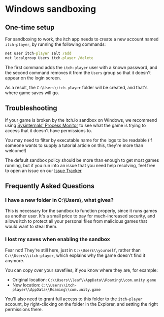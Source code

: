 
# Windows sandboxing

## One-time setup

For sandboxing to work, the itch app needs to create a new account named
`itch-player`, by running the following commands:

```bat
net user itch-player salt /add
net localgroup Users itch-player /delete
```

The first command adds the `itch-player` user with a known password, and
the second command removes it from the `Users` group so that it doesn't
appear on the login screen.

As a result, the `C:\Users\itch-player` folder will be created, and that's
where game saves will go.

## Troubleshooting

If your game is broken by the itch.io sandbox on Windows, we recommend using
[Sysinternals' Process Monitor](https://technet.microsoft.com/en-us/sysinternals/processmonitor.aspx)
to see what the game is trying to access that it doesn't have permissions to.

You may need to filter by executable name for the logs to be readable (if someone
 wants to supply a tutorial article on this, they're more than welcome!)

The default sandbox policy should be more than enough to get most games running,
but if you run into an issue that you need help resolving, feel free to open
an issue on our [Issue Tracker](https://github.com/itchio/itch/issues)

## Frequently Asked Questions

### I have a new folder in C:\\Users\\, what gives?

This is necessary for the sandbox to function properly, since it runs games
as another user. It's a small price to pay for much-increased security, and
allows itch to protect all your personal files from malicious games that
would want to steal them.

### I lost my saves when enabling the sandbox

Fear not! They're still here, just in `C:\\Users\\yourself`, rather than
`C:\\Users\\itch-player`, which explains why the game doesn't find it anymore.

You can copy over your savefiles, if you know where they are, for example:

   * Original location: `C:\\Users\\leaf\\AppData\\Roaming\\com.unity.game`
   * New location: `C:\\Users\\itch-player\\AppData\\Roaming\\com.unity.game`

You'll also need to grant full access to this folder to the `itch-player` account,
by right-clicking on the folder in the Explorer, and setting the right permissions there.
